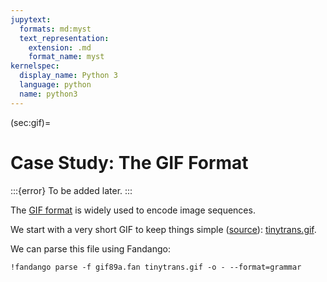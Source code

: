 ```yaml
---
jupytext:
  formats: md:myst
  text_representation:
    extension: .md
    format_name: myst
kernelspec:
  display_name: Python 3
  language: python
  name: python3
---
```


(sec:gif)=
# Case Study: The GIF Format

:::{error}
To be added later.
:::

The [GIF format](https://www.fileformat.info/format/gif/egff.htm) is widely used to encode image sequences.

We start with a very short GIF to keep things simple ([source](http://probablyprogramming.com/2009/03/15/the-tiniest-gif-ever)): [tinytrans.gif](tinytrans.gif).

We can parse this file using Fandango:

```{code-cell}
!fandango parse -f gif89a.fan tinytrans.gif -o - --format=grammar
```